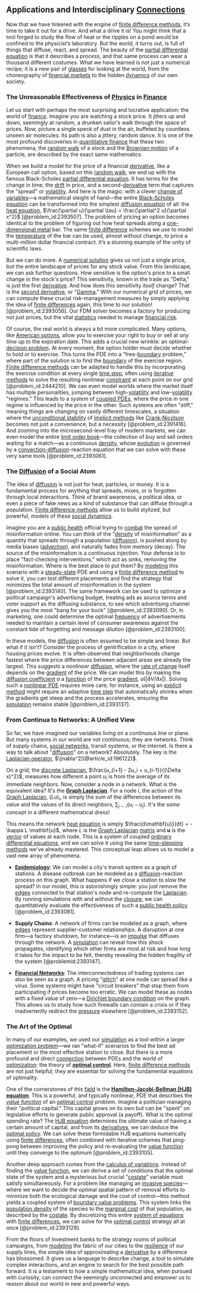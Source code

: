 ## Applications and Interdisciplinary [Connections](@article_id:193345)

Now that we have tinkered with the engine of [finite difference methods](@article_id:146664), it’s time to take it out for a drive. And what a drive it is! You might think that a tool forged to study the flow of heat or the ripples on a pond would be confined to the physicist’s laboratory. But the world, it turns out, is full of things that diffuse, react, and spread. The beauty of the [partial differential equation](@article_id:140838) is that it describes a *process*, and that same process can wear a thousand different costumes. What we have learned is not just a numerical recipe; it is a new pair of [glasses](@article_id:191493) for looking at the world, from the choreography of [financial markets](@article_id:142343) to the hidden [dynamics](@article_id:163910) of our own society.

### The Unreasonable Effectiveness of [Physics](@article_id:144980) in [Finance](@article_id:144433)

Let us start with perhaps the most surprising and lucrative application: the world of [finance](@article_id:144433). Imagine you are watching a stock price. It jitters up and down, seemingly at random, a drunken sailor’s walk through the space of prices. Now, picture a single speck of dust in the air, buffeted by countless unseen air molecules. Its path is also a jittery, random dance. It is one of the most profound discoveries in [quantitative finance](@article_id:138626) that these two phenomena, the [random walk](@article_id:142126) of a stock and the [Brownian motion](@article_id:141415) of a particle, are described by the exact same mathematics.

When we build a model for the price of a financial [derivative](@article_id:157426), like a European call option, based on this [random walk](@article_id:142126), we end up with the famous Black-Scholes [partial differential equation](@article_id:140838). It has terms for the change in time, the [drift](@article_id:268312) in price, and a second-[derivative](@article_id:157426) term that captures the "spread" or [volatility](@article_id:266358). And here is the magic: with a clever [change of variables](@article_id:140892)—a mathematical sleight of hand—the entire [Black-Scholes equation](@article_id:144020) can be transformed into the simplest [diffusion equation](@article_id:145371) of all: the [heat equation](@article_id:143941), $\frac{\partial u}{\partial \tau} = \frac{\partial^2 u}{\partial x^2}$ [@problem_id:2393507]. The problem of pricing an option becomes identical to the problem of figuring out how heat spreads along a [one-dimensional metal](@article_id:136009) bar. The same [finite difference](@article_id:141869) schemes we use to model the [temperature](@article_id:145715) of the bar can be used, almost without change, to price a multi-million dollar financial contract. It’s a stunning example of the unity of scientific laws.

But we can do more. A [numerical solution](@article_id:145343) gives us not just a single price, but the entire landscape of prices for any stock value. From this landscape, we can ask further questions. How sensitive is the option's price to a small change in the stock's price? This sensitivity, known in the trade as "Delta," is just the first [derivative](@article_id:157426). And how does this sensitivity *itself* change? That is the [second derivative](@article_id:144014), or "[Gamma](@article_id:136021)." With our numerical grid of prices, we can compute these crucial risk-management measures by simply applying the idea of [finite differences](@article_id:167380) again, this time to our solution! [@problem_id:2393056]. Our FDM solver becomes a factory for producing not just prices, but the vital [statistics](@article_id:260282) needed to manage [financial risk](@article_id:137603).

Of course, the real world is always a bit more complicated. Many options, like [American options](@article_id:146818), allow you to exercise your right to buy or sell at *any time* up to the expiration date. This adds a crucial new wrinkle: an optimal-[decision problem](@article_id:275417). At every moment, the option holder must decide whether to hold or to exercise. This turns the PDE into a “free-[boundary](@article_id:158527) problem,” where part of the solution is to find the [boundary](@article_id:158527) of the exercise region. [Finite difference methods](@article_id:146664) can be adapted to handle this by incorporating the exercise condition at every single [time step](@article_id:136673), often using [iterative methods](@article_id:138978) to solve the resulting nonlinear [constraint](@article_id:203363) at each point on our grid [@problem_id:2444210]. We can even model worlds where the market itself has multiple personalities, jumping between high-[volatility](@article_id:266358) and low-[volatility](@article_id:266358) "regimes." This leads to a *system* of [coupled PDEs](@article_id:197687), where the price in one regime is influenced by the price in the other. Such systems are often "stiff," meaning things are changing on vastly different timescales, a situation where the [unconditional stability](@article_id:145137) of [implicit methods](@article_id:136579) like [Crank-Nicolson](@article_id:135857) becomes not just a convenience, but a necessity [@problem_id:2391416]. And zooming into the microsecond-level fray of modern markets, we can even model the entire [limit order book](@article_id:142445)—the collection of buy and sell orders waiting for a match—as a continuous [density](@article_id:140340), whose [evolution](@article_id:143283) is governed by a [convection-diffusion](@article_id:148248)-reaction equation that we can solve with these very same tools [@problem_id:2393061].

### The [Diffusion](@article_id:140951) of a Social Atom

The idea of [diffusion](@article_id:140951) is not just for heat, particles, or money. It is a fundamental process for anything that spreads, mixes, or is forgotten through local interactions. Think of brand awareness, a political idea, or even a piece of fake news as a kind of substance that can diffuse through a population. [Finite difference methods](@article_id:146664) allow us to build stylized, but powerful, models of these [social dynamics](@article_id:143804).

Imagine you are a [public health](@article_id:273370) official trying to [combat](@article_id:263650) the spread of misinformation online. You can think of the "[density](@article_id:140340) of misinformation" as a quantity that spreads through a population ([diffusion](@article_id:140951)), is pushed along by media biases ([advection](@article_id:269532)), and naturally fades from memory (decay). The source of the misinformation is a continuous injection. Your defense is to place "fact-checking interventions," which act as sinks, removing the misinformation. Where is the best place to put them? By [modeling](@article_id:268079) this scenario with a [steady-state](@article_id:261845) PDE and using a [finite difference method](@article_id:140584) to solve it, you can test different placements and find the strategy that minimizes the total amount of misinformation in the system [@problem_id:2393140]. The same framework can be used to optimize a political campaign's advertising budget, treating ads as source terms and voter support as the diffusing substance, to see which advertising channel gives you the most "bang for your buck" [@problem_id:2393090]. Or, in marketing, one could determine the optimal [frequency](@article_id:264036) of advertisements needed to maintain a certain level of consumer awareness against the constant tide of forgetting and message dilution [@problem_id:2393100].

In these models, the [diffusion](@article_id:140951) is often assumed to be simple and linear. But what if it isn't? Consider the process of gentrification in a city, where housing prices evolve. It is often observed that neighborhoods change fastest where the price differences between adjacent areas are already the largest. This suggests a *nonlinear* [diffusion](@article_id:140951), where the [rate of change](@article_id:158276) itself depends on the [gradient](@article_id:136051) of the price. We can model this by making the [diffusion coefficient](@article_id:146218) $a$ a [function](@article_id:141001) of the price [gradient](@article_id:136051), $a(|\partial V/\partial x|)$. Solving such a [nonlinear PDE](@article_id:167048) requires more care; for instance, using an [explicit method](@article_id:146803) might require an adaptive [time step](@article_id:136673) that automatically shrinks when the gradients get steep and the process accelerates, ensuring the [simulation](@article_id:140361) remains stable [@problem_id:2393137].

### From Continua to Networks: A Unified View

So far, we have imagined our variables living on a continuous line or plane. But many systems in our world are not continuous; they are networks. Think of supply chains, [social networks](@article_id:262644), transit systems, or the internet. Is there a way to talk about "[diffusion](@article_id:140951)" on a network? Absolutely. The key is the [Laplacian operator](@article_id:145825), $\[nabla^2](@article_id:196122)$.

On a grid, the [discrete Laplacian](@article_id:173306), $\frac{u_{i+1} - 2u_i + u_{i-1}}{(\Delta x)^2}$, measures how different a point $u_i$ is from the average of its immediate neighbors. Now, consider a node in a network. What is the equivalent idea? It's the **[Graph Laplacian](@article_id:274696)**. For a node $i$, the action of the [Graph Laplacian](@article_id:274696), $(Lu)_i$, is simply the sum of the differences between its value and the values of its direct neighbors, $\sum_{j \sim i} (u_i - u_j)$. It's the *same concept* in a different mathematical dress!

This means the network [heat equation](@article_id:143941) is simply $\frac{d\mathbf{u}}{dt} = -\kappa L \mathbf{u}$, where $L$ is the [Graph Laplacian](@article_id:274696) [matrix](@article_id:202118) and $\mathbf{u}$ is the [vector](@article_id:176819) of values at each node. This is a system of coupled [ordinary differential equations](@article_id:146530), and we can solve it using the same [time-stepping methods](@article_id:167033) we've already mastered. This conceptual leap allows us to model a vast new array of phenomena.

*   **[Epidemiology](@article_id:140915)**: We can model a city's transit system as a graph of stations. A disease outbreak can be modeled as a [diffusion](@article_id:140951)-reaction process on this graph. What happens if we close a station to slow the spread? In our model, this is astonishingly simple: you just remove the [edges](@article_id:274218) connected to that station's node and re-compute the [Laplacian](@article_id:262246). By running simulations with and without the [closure](@article_id:147675), we can quantitatively evaluate the effectiveness of such a [public health policy](@article_id:184543) [@problem_id:2393081].

*   **Supply Chains**: A network of firms can be modeled as a graph, where [edges](@article_id:274218) represent supplier-customer relationships. A disruption at one firm—a factory shutdown, for instance—is an [impulse](@article_id:177849) that diffuses through the network. A [simulation](@article_id:140361) can reveal how this shock propagates, identifying which other firms are most at risk and how long it takes for the impact to be felt, thereby revealing the hidden fragility of the system [@problemid:2393147].

*   **[Financial Networks](@article_id:138422)**: The interconnectedness of trading systems can also be seen as a graph. A pricing "[glitch](@article_id:169866)" at one node can spread like a virus. Some systems might have "circuit breakers" that stop them from participating if prices become too erratic. We can model these as nodes with a fixed value of zero—a [Dirichlet boundary condition](@article_id:270572) on the graph. This allows us to study how such firewalls can contain a crisis or if they inadvertently redirect the [pressure](@article_id:141669) elsewhere [@problem_id:2393152].

### The Art of the Optimal

In many of our examples, we used our [simulation](@article_id:140361) as a tool within a larger [optimization problem](@article_id:266255)—we ran "what-if" scenarios to find the best ad placement or the most effective station to close. But there is a more profound and direct [connection](@article_id:157984) between PDEs and the world of [optimization](@article_id:139309): the theory of **[optimal control](@article_id:137985)**. Here, [finite difference methods](@article_id:146664) are not just helpful; they are essential for solving the fundamental equations of optimality.

One of the cornerstones of this [field](@article_id:151652) is the **[Hamilton-Jacobi-Bellman (HJB) equation](@article_id:170668)**. This is a powerful, and typically nonlinear, PDE that describes the *[value function](@article_id:144256)* of an [optimal control](@article_id:137985) problem. Imagine a politician managing their "political capital." This capital grows on its own but can be "spent" on legislative efforts to generate public approval (a payoff). What is the optimal spending rate? The [HJB equation](@article_id:139630) determines the ultimate value of having a certain amount of capital, and from its [derivatives](@article_id:165970), we can deduce the [optimal policy](@article_id:138001). We can solve these formidable HJB equations numerically using [finite differences](@article_id:167380), often combined with iterative schemes that ping-pong between improving the policy and re-evaluating the [value function](@article_id:144256) until they converge to the optimum [@problem_id:2393105].

Another deep approach comes from the [calculus of variations](@article_id:141740). Instead of finding the [value function](@article_id:144256), we can derive a set of conditions that the optimal state of the system and a mysterious but crucial "[costate](@article_id:275770)" variable must satisfy simultaneously. For a problem like managing an [invasive species](@article_id:273860)—where we want to decide the optimal spatial pattern of removal efforts to minimize both the ecological damage and the cost of control—this method yields a coupled system of [boundary value problems](@article_id:136710). This system links the [population density](@article_id:138403) of the species to the [marginal cost](@article_id:144105) of that population, as described by the [costate](@article_id:275770). By discretizing this entire [system of equations](@article_id:201334) with [finite differences](@article_id:167380), we can solve for the [optimal control](@article_id:137985) strategy all at once [@problem_id:2393129].

From the floors of investment banks to the strategy rooms of political campaigns, from [modeling](@article_id:268079) the fabric of our cities to the [resilience](@article_id:194821) of our supply lines, the simple idea of approximating a [derivative](@article_id:157426) by a difference has blossomed. It gives us a language to describe change, a tool to simulate complex interactions, and an engine to search for the best possible path forward. It is a testament to how a simple mathematical idea, when pursued with curiosity, can connect the seemingly unconnected and empower us to reason about our world in new and powerful ways.